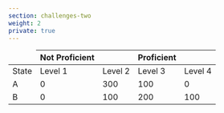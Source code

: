 ```yaml
---
section: challenges-two
weight: 2
private: true
---
```


<table class="table seda-table table-responsive" style="max-width: 480px;">
<thead>
<tr>
<th style="border: none;"></th>
<th>Not Proficient</th>
<th style="border-right: none;"></th>
<th style="border-left: none; border-right: none;">Proficient</th>
<th style="border-left: none;"></th>
</tr>
</thead>

<tbody>
<tr>
<td>State</td>
<td>Level 1</td>
<td>Level 2</td>
<td>Level 3</td>
<td>Level 4</td>
</tr>

<tr>
<td>A</td>
<td>0</td>
<td>300</td>
<td>100</td>
<td>0</td>
</tr>

<tr>
<td>B</td>
<td>0</td>
<td>100</td>
<td>200</td>
<td>100</td>
</tr>
</tbody>
</table>




